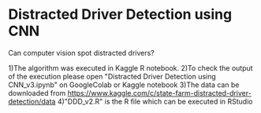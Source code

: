 # Distracted Driver Detection using CNN
Can computer vision spot distracted drivers?

1)The algorithm was executed in Kaggle R notebook.
2)To check the output of the execution please open "Distracted Driver Detection using CNN_v3.ipynb" on GoogleColab or Kaggle notebook
3)The data can be downloaded from https://www.kaggle.com/c/state-farm-distracted-driver-detection/data
4)"DDD_v2.R" is the R file which can be executed in RStudio
